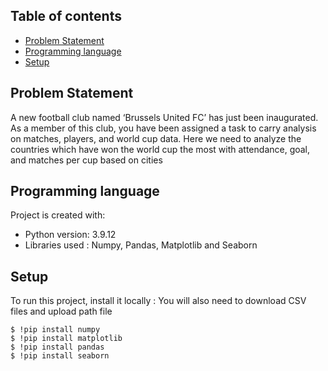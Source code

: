 ## Table of contents
* [Problem Statement](#Problem-Statement)
* [Programming language](#Programming-language)
* [Setup](#setup)

## Problem Statement
A new football club named ‘Brussels United FC’ has just been inaugurated. As a member of this club, you have been assigned a task to carry analysis on matches, players, and world cup data. Here we need to analyze the countries which have won the world cup the most with attendance, goal, and matches per cup based on cities
	
## Programming language
Project is created with:
* Python version: 3.9.12
* Libraries used : Numpy, Pandas, Matplotlib and Seaborn
	
## Setup
To run this project, install it locally :
You will also need to download CSV files and upload path file
```
$ !pip install numpy
$ !pip install matplotlib
$ !pip install pandas
$ !pip install seaborn
```
